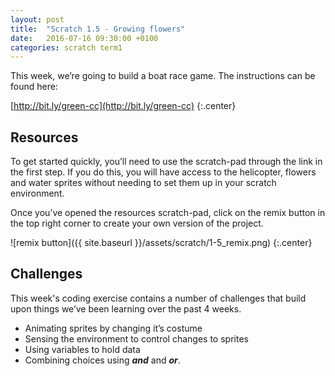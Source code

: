 ```yaml
---
layout: post
title:  "Scratch 1.5 - Growing flowers"
date:   2016-07-16 09:30:00 +0100
categories: scratch term1
---
```

This week, we’re going to build a boat race game. The instructions can be found here:

[http://bit.ly/green-cc](http://bit.ly/green-cc)
{:.center}

## Resources
To get started quickly, you’ll need to use the scratch-pad through the link in the first step. If you do this, you will have access to the helicopter, flowers and water sprites without needing to set them up in your scratch environment.

Once you’ve opened the resources scratch-pad, click on the remix button in the top right corner to create your own version of the project.

![remix button]({{ site.baseurl }}/assets/scratch/1-5_remix.png)
{:.center}

## Challenges
This week's coding exercise contains a number of challenges that build upon things we’ve been learning over the past 4 weeks.

* Animating sprites by changing it’s costume
* Sensing the environment to control changes to sprites
* Using variables to hold data
* Combining choices using ***and*** and ***or***.

